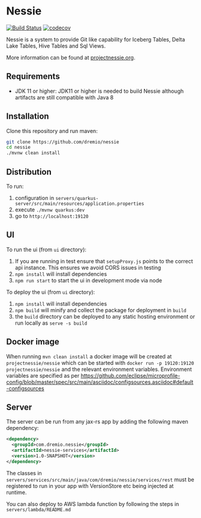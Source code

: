 # Nessie

[![Build Status](https://github.com/projectnessie/nessie/workflows/Java%20CI%20with%20Maven/badge.svg)](https://github.com/projectnessie/nessie/actions)
[![codecov](https://codecov.io/gh/projectnessie/nessie/branch/main/graph/badge.svg?token=W9J9ZUYO1Y)](https://codecov.io/gh/projectnessie/nessie)

Nessie is a system to provide Git like capability for Iceberg Tables, Delta Lake Tables, Hive Tables and Sql Views.

More information can be found at [projectnessie.org](http://projectnessie.org/).

## Requirements

- JDK 11 or higher: JDK11 or higher is needed to build Nessie although artifacts are still compatible with Java 8

## Installation

Clone this repository and run maven:
```bash
git clone https://github.com/dremio/nessie
cd nessie
./mvnw clean install
```

## Distribution
To run:
1. configuration in `servers/quarkus-server/src/main/resources/application.properties`
2. execute `./mvnw quarkus:dev`
3. go to `http://localhost:19120`

## UI 
To run the ui (from `ui` directory):
1. If you are running in test ensure that `setupProxy.js` points to the correct api instance. This ensures we avoid CORS
issues in testing
2. `npm install` will install dependencies
3. `npm run start` to start the ui in development mode via node

To deploy the ui (from `ui` directory):
1. `npm install` will install dependencies
2. `npm build` will minify and collect the package for deployment in `build`
3. the `build` directory can be deployed to any static hosting environment or run locally as `serve -s build`

## Docker image

When running `mvn clean install` a docker image will be created at `projectnessie/nessie` which can be started 
with `docker run -p 19120:19120 projectnessie/nessie` and the relevant environment variables. Environment variables
are specified as per https://github.com/eclipse/microprofile-config/blob/master/spec/src/main/asciidoc/configsources.asciidoc#default-configsources  

## Server
The server can be run from any jax-rs app by adding the following maven dependency:

```xml
<dependency>
  <groupId>com.dremio.nessie</groupId>
  <artifactId>nessie-services</artifactId>
  <version>1.0-SNAPSHOT</version>
</dependency>
```
The classes in `servers/services/src/main/java/com/dremio/nessie/services/rest` must be registered to 
run in your app with VersionStore etc being injected at runtime.

You can also deploy to AWS lambda function by following the steps in `servers/lambda/README.md`
 

